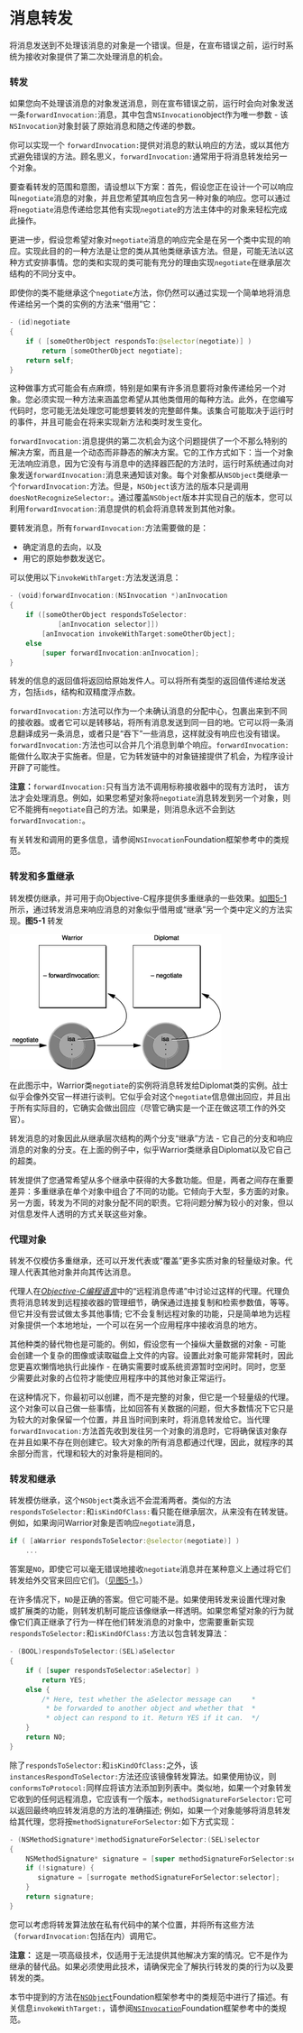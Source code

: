 # 消息转发

将消息发送到不处理该消息的对象是一个错误。但是，在宣布错误之前，运行时系统为接收对象提供了第二次处理消息的机会。

### 转发

如果您向不处理该消息的对象发送消息，则在宣布错误之前，运行时会向对象发送一条`forwardInvocation:`消息，其中包含`NSInvocation`object作为唯一参数 - 该`NSInvocation`对象封装了原始消息和随之传递的参数。

你可以实现一个 `forwardInvocation:`提供对消息的默认响应的方法，或以其他方式避免错误的方法。顾名思义，`forwardInvocation:`通常用于将消息转发给另一个对象。

要查看转发的范围和意图，请设想以下方案：首先，假设您正在设计一个可以响应叫`negotiate`消息的对象，并且您希望其响应包含另一种对象的响应。您可以通过将`negotiate`消息传递给您其他有实现`negotiate`的方法主体中的对象来轻松完成此操作。

更进一步，假设您希望对象对`negotiate`消息的响应完全是在另一个类中实现的响应。实现此目的的一种方法是让您的类从其他类继承该方法。但是，可能无法以这种方式安排事情。您的类和实现的类可能有充分的理由实现`negotiate`在继承层次结构的不同分支中。

即使你的类不能继承这个`negotiate`方法，你仍然可以通过实现一个简单地将消息传递给另一个类的实例的方法来“借用”它：

```swift
- (id)negotiate
{
    if ( [someOtherObject respondsTo:@selector(negotiate)] )
        return [someOtherObject negotiate];
    return self;
}
```

这种做事方式可能会有点麻烦，特别是如果有许多消息要将对象传递给另一个对象。您必须实现一种方法来涵盖您希望从其他类借用的每种方法。此外，在您编写代码时，您可能无法处理您可能想要转发的完整邮件集。该集合可能取决于运行时的事件，并且可能会在将来实现新方法和类时发生变化。

`forwardInvocation:`消息提供的第二次机会为这个问题提供了一个不那么特别的解决方案，而且是一个动态而非静态的解决方案。它的工作方式如下：当一个对象无法响应消息，因为它没有与消息中的选择器匹配的方法时，运行时系统通过向对象发送`forwardInvocation:`消息来通知该对象。每个对象都从`NSObject`类继承一个`forwardInvocation:`方法。但是，`NSObject`该方法的版本只是调用`doesNotRecognizeSelector:`。通过覆盖`NSObject`版本并实现自己的版本，您可以利用`forwardInvocation:`消息提供的机会将消息转发到其他对象。

要转发消息，所有`forwardInvocation:`方法需要做的是：

* 确定消息的去向，以及
* 用它的原始参数发送它。

可以使用以下`invokeWithTarget:`方法发送消息：

```swift
- (void)forwardInvocation:(NSInvocation *)anInvocation
{
    if ([someOtherObject respondsToSelector:
            [anInvocation selector]])
        [anInvocation invokeWithTarget:someOtherObject];
    else
        [super forwardInvocation:anInvocation];
}
```

转发的信息的返回值将返回给原始发件人。可以将所有类型的返回值传递给发送方，包括`id`s，结构和双精度浮点数。

`forwardInvocation:`方法可以作为一个未确认消息的分配中心，包裹出来到不同的接收器。或者它可以是转移站，将所有消息发送到同一目的地。它可以将一条消息翻译成另一条消息，或者只是“吞下”一些消息，这样就没有响应也没有错误。`forwardInvocation:`方法也可以合并几个消息到单个响应。`forwardInvocation:`能做什么取决于实施者。但是，它为转发链中的对象链接提供了机会，为程序设计开辟了可能性。

**注意：**`forwardInvocation:`只有当方法不调用标称接收器中的现有方法时， 该方法才会处理消息。例如，如果您希望对象将`negotiate`消息转发到另一个对象，则它不能拥有`negotiate`自己的方法。如果是，则消息永远不会到达`forwardInvocation:`。

有关转发和调用的更多信息，请参阅`NSInvocation`Foundation框架参考中的类规范。

### 转发和多重继承

转发模仿继承，并可用于向Objective-C程序提供多重继承的一些效果。[如图5-1](https://developer.apple.com/library/archive/documentation/Cocoa/Conceptual/ObjCRuntimeGuide/Articles/ocrtForwarding.html#//apple_ref/doc/uid/TP40008048-CH105-87317)所示，通过转发消息来响应消息的对象似乎借用或“继承”另一个类中定义的方法实现。**图5-1**   转发

![](media/forwarding.gif)

在此图示中，Warrior类`negotiate`的实例将消息转发给Diplomat类的实例。战士似乎会像外交官一样进行谈判。它似乎会对这个`negotiate`信息做出回应，并且出于所有实际目的，它确实会做出回应（尽管它确实是一个正在做这项工作的外交官）。

转发消息的对象因此从继承层次结构的两个分支“继承”方法 - 它自己的分支和响应消息的对象的分支。在上面的例子中，似乎Warrior类继承自Diplomat以及它自己的超类。

转发提供了您通常希望从多个继承中获得的大多数功能。但是，两者之间存在重要差异：多重继承在单个对象中组合了不同的功能。它倾向于大型，多方面的对象。另一方面，转发为不同的对象分配不同的职责。它将问题分解为较小的对象，但以对信息发件人透明的方式关联这些对象。

### 代理对象

转发不仅模仿多重继承，还可以开发代表或“覆盖”更多实质对象的轻量级对象。代理人代表其他对象并向其传达消息。

代理人在[_Objective-C编程语言_](https://developer.apple.com/library/archive/documentation/Cocoa/Conceptual/ObjectiveC/Introduction/introObjectiveC.html#//apple_ref/doc/uid/TP30001163)中的“远程消息传递”中讨论过这样的代理。代理负责将消息转发到远程接收器的管理细节，确保通过连接复制和检索参数值，等等。但它并没有尝试做太多其他事情; 它不会复制远程对象的功能，只是简单地为远程对象提供一个本地地址，一个可以在另一个应用程序中接收消息的地方。

其他种类的替代物也是可能的。例如，假设您有一个操纵大量数据的对象 - 可能会创建一个复杂的图像或读取磁盘上文件的内容。设置此对象可能非常耗时，因此您更喜欢懒惰地执行此操作 - 在确实需要时或系统资源暂时空闲时。同时，您至少需要此对象的占位符才能使应用程序中的其他对象正常运行。

在这种情况下，你最初可以创建，而不是完整的对象，但它是一个轻量级的代理。这个对象可以自己做一些事情，比如回答有关数据的问题，但大多数情况下它只是为较大的对象保留一个位置，并且当时间到来时，将消息转发给它。当代理`forwardInvocation:`方法首先收到发往另一个对象的消息时，它将确保该对象存在并且如果不存在则创建它。较大对象的所有消息都通过代理，因此，就程序的其余部分而言，代理和较大的对象将是相同的。

### 转发和继承

转发模仿继承，这个`NSObject`类永远不会混淆两者。类似的方法`respondsToSelector:`和`isKindOfClass:`看只能在继承层次，从来没有在转发链。例如，如果询问Warrior对象是否响应`negotiate`消息，

```swift
if ( [aWarrior respondsToSelector:@selector(negotiate)] )
    ...
```

答案是`NO`，即使它可以毫无错误地接收`negotiate`消息并在某种意义上通过将它们转发给外交官来回应它们。（[见图5-1](https://developer.apple.com/library/archive/documentation/Cocoa/Conceptual/ObjCRuntimeGuide/Articles/ocrtForwarding.html#//apple_ref/doc/uid/TP40008048-CH105-87317)。）

在许多情况下，`NO`是正确的答案。但它可能不是。如果使用转发来设置代理对象或扩展类的功能，则转发机制可能应该像继承一样透明。如果您希望对象的行为就像它们真正继承了行为一样在他们转发消息的对象中，您需要重新实现`respondsToSelector:`和`isKindOfClass:`方法以包含转发算法：

```swift
- (BOOL)respondsToSelector:(SEL)aSelector
{
    if ( [super respondsToSelector:aSelector] )
        return YES;
    else {
        /* Here, test whether the aSelector message can     *
         * be forwarded to another object and whether that  *
         * object can respond to it. Return YES if it can.  */
    }
    return NO;
}
```

除了`respondsToSelector:`和`isKindOfClass:`之外，该`instancesRespondToSelector:`方法还应该镜像转发算法。如果使用协议，则`conformsToProtocol:`同样应将该方法添加到列表中。类似地，如果一个对象转发它收到的任何远程消息，它应该有一个版本，`methodSignatureForSelector:`它可以返回最终响应转发消息的方法的准确描述; 例如，如果一个对象能够将消息转发给其代理，您将按`methodSignatureForSelector:`如下方式实现：

```swift
- (NSMethodSignature*)methodSignatureForSelector:(SEL)selector
{
    NSMethodSignature* signature = [super methodSignatureForSelector:selector];
    if (!signature) {
       signature = [surrogate methodSignatureForSelector:selector];
    }
    return signature;
}
```

您可以考虑将转发算法放在私有代码中的某个位置，并将所有这些方法（`forwardInvocation:`包括在内）调用它。

**注意：**   这是一项高级技术，仅适用于无法提供其他解决方案的情况。它不是作为继承的替代品。如果必须使用此技术，请确保完全了解执行转发的类的行为以及要转发的类。

本节中提到的方法在[`NSObject`](https://developer.apple.com/library/archive/documentation/LegacyTechnologies/WebObjects/WebObjects_3.5/Reference/Frameworks/ObjC/Foundation/Classes/NSObject/Description.html#//apple_ref/occ/cl/NSObject)Foundation框架参考中的类规范中进行了描述。有关信息`invokeWithTarget:`，请参阅[`NSInvocation`](https://developer.apple.com/documentation/foundation/nsinvocation)Foundation框架参考中的类规范。

